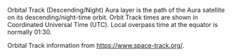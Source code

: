 Orbital Track (Descending/Night) Aura layer is the path of the Aura satellite on its descending/night-time orbit. Orbit Track times are shown in Coordinated Universal Time (UTC). Local overpass time at the equator is normally 01:30.

Orbital Track information from <https://www.space-track.org/>.
